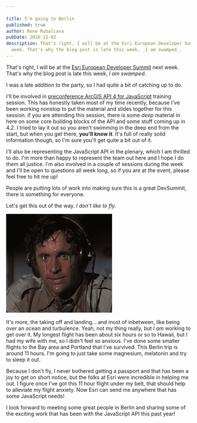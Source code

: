 ```yaml
---

title: I'm going to Berlin
published: true
author: Rene Rubalcava
pubDate: 2016-12-02
description: That's right, I will be at the Esri European Developer Summit next
  week. That's why the blog post is late this week, _I am swamped_.
---
```


That's right, I will be at the
[Esri European Developer Summit](http://www.esri.com/events/devsummit-europe)
next week. That's why the blog post is late this week, _I am swamped_.

I was a late addition to the party, so I had quite a bit of catching up to do.

I'll be involved in
[preconference ArcGIS API 4 for JavaScript](https://deveurope.schedule.esri.com/#schedule/3f5f370c-e844-44c8-be2a-a8adeb3344a2/98d7ce0e-ac67-4cf6-8057-98966dbfe31b)
training session. This has honestly taken most of my time recently, because I've
been working nonstop to put the material and slides together for this session.
if you are attending this session, there is some _deep_ material in here on some
core building blocks of the API and some stuff coming up in 4.2. I tried to lay
it out so you aren't swimming in the deep end from the start, but when you get
there, **you'll know it**. It's full of really solid information though, so I'm
sure you'll get quite a bit out of it.

I'll also be representing the JavaScript API in the plenary, which I am thrilled
to do. I'm more than happy to represent the team out here and I hope I do them
all justice. I'm also involved in a couple of sessions during the week and I'll
be open to questions all week long, so if you are at the event, please feel free
to hit me up!

People are putting lots of work into making sure this is a great DevSummit,
there is something for everyone.

Let's get this out of the way. _I don't like to fly._

![nope](../../assets/blog/im-going-berlin/images/flying.png)

It's more, the taking off and landing... and most of inbetween, like being over
an ocean and turbulence. Yeah, not my thing really, but _I am_ working to get
over it. My longest flight has been about six hours or so to Hawaii, but I had
my wife with me, so I didn't feel so anxious. I've done some smaller flights to
the Bay area and Portland that I've survived. This Berlin trip is around 11
hours. I'm going to just take some magnesium, melatonin and try to sleep it out.

Because I don't fly, I never bothered getting a passport and that has been a joy
to get on short notice, but the folks at Esri were incredible in helping me out.
I figure once I've got this 11 hour flight under my belt, that should help to
alleviate my flight anxiety. Now Esri can send me anywhere that has some
JavaScript needs!

I look forward to meeting some great people in Berlin and sharing some of the
exciting work that has been with the JavaScript API this past year!
